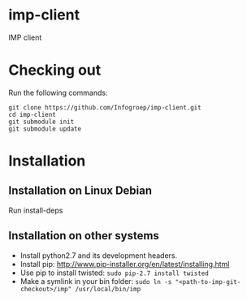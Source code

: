 imp-client
==========

IMP client

Checking out
============
Run the following commands:

    git clone https://github.com/Infogroep/imp-client.git
    cd imp-client
    git submodule init
    git submodule update


Installation
============

Installation on Linux Debian
----------------------------
Run install-deps

Installation on other systems
-----------------------------
* Install python2.7 and its development headers.
* Install pip: <http://www.pip-installer.org/en/latest/installing.html>
* Use pip to install twisted:
  `sudo pip-2.7 install twisted`
* Make a symlink in your bin folder: `sudo ln -s "<path-to-imp-git-checkout>/imp" /usr/local/bin/imp`
